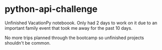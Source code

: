 # python-api-challenge
Unfinished VacationPy noteboook. Only had 2 days to work on it due to an important family event that took me away for the past 10 days. 

No more trips planned through the bootcamp so unfinished projects shouldn't be common.
